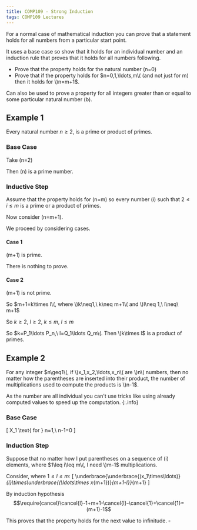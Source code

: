 ```yaml
---
title: COMP109 - Strong Induction
tags: COMP109 Lectures
---
```

For a normal case of mathematical induction you can prove that a statement holds for all numbers from a particular start point. 

It uses a base case so show that it holds for an individual number and an induction rule that proves that it holds for all numbers following.

* Prove that the property holds for the natural number \(n=0\)
* Prove that if the property holds for $n=0,1,\ldots,m\( (and not just for m) then it holds for \)n=m+1$.

Can also be used to prove a property for all integers greater than or equal to some particular natural number \(b\).

## Example 1
Every natural number $n \geq 2$, is a prime or product of primes.

### Base Case
Take \(n=2\)

Then \(n\) is a prime number.

### Inductive Step
Assume that the property holds for \(n=m\) so every number \(i\) such that $2\leq i\leq m$ is a prime or a product of primes. 

Now consider \(n=m+1\).

We proceed by considering cases.

#### Case 1
\(m+1\) is prime.

There is nothing to prove.

#### Case 2
\(m+1\) is not prime.

So $m+1=k\times l\(, where \)k\neq1,\ k\neq m+1\( and \)l\neq 1,\ l\neq\ m+1$

So $k\geq2,\ l\geq2,\ k\leq m,\ l \leq m$

So $k=P_1\ldots P_n,\ l=Q_1\ldots Q_m\(. Then \)k\times l$ is a product of primes.

## Example 2
For any integer $n\geq1\(, if \)x_1,x_2,\ldots,x_n\( are \)n\( numbers, then no matter how the parentheses are inserted into their product, the number of multiplications used to compute the products is \)n-1$.

As the number are all individual you can't use tricks like using already computed values to speed up the computation.
{:.info}

### Base Case
\[
X_1 \text{ for } n=1,\ n-1=0
\]

### Induction Step
Suppose that no matter how I put parentheses on a sequence of \(i\) elements, where $1\leq i\leq m\(, I need \)m-1$ multiplications. 

Consider, where $1\leq l \leq m$:
\[
\underbrace{\underbrace{(x_1\times\ldots)}_{l}\times\underbrace{(\ldots\times x_{m+1})}_{m+1-l}}_{m+1}
\]

By induction hypothesis
$$\require{cancel}\cancel{l}-1+m+1-\cancel{l}-\cancel{1}+\cancel{1}=(m+1)-1$$

This proves that the property holds for the next value to infinitude. $\square$
